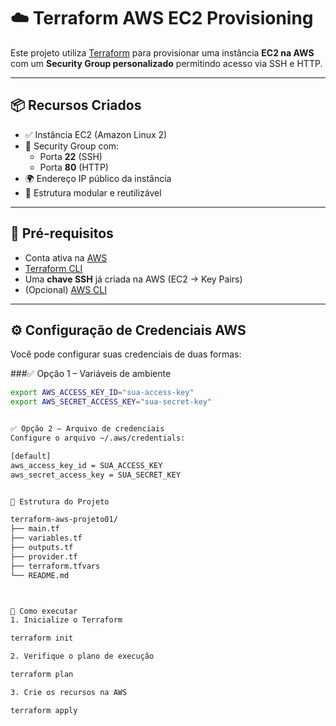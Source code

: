 # ☁️ Terraform AWS EC2 Provisioning

Este projeto utiliza [Terraform](https://www.terraform.io/) para provisionar uma instância **EC2 na AWS** com um **Security Group personalizado** permitindo acesso via SSH e HTTP.

---

## 📦 Recursos Criados

- ✅ Instância EC2 (Amazon Linux 2)
- 🔐 Security Group com:
  - Porta **22** (SSH)
  - Porta **80** (HTTP)
- 🌍 Endereço IP público da instância
- 📁 Estrutura modular e reutilizável

---

## 🧰 Pré-requisitos

- Conta ativa na [AWS](https://aws.amazon.com/)
- [Terraform CLI](https://developer.hashicorp.com/terraform/downloads)
- Uma **chave SSH** já criada na AWS (EC2 → Key Pairs)
- (Opcional) [AWS CLI](https://docs.aws.amazon.com/cli/latest/userguide/cli-configure-quickstart.html)

---

## ⚙️ Configuração de Credenciais AWS

Você pode configurar suas credenciais de duas formas:


 ###✅ Opção 1 – Variáveis de ambiente

```bash
export AWS_ACCESS_KEY_ID="sua-access-key"
export AWS_SECRET_ACCESS_KEY="sua-secret-key"


✅ Opção 2 – Arquivo de credenciais
Configure o arquivo ~/.aws/credentials:

[default]
aws_access_key_id = SUA_ACCESS_KEY
aws_secret_access_key = SUA_SECRET_KEY


📁 Estrutura do Projeto

terraform-aws-projeto01/
├── main.tf
├── variables.tf
├── outputs.tf
├── provider.tf
├── terraform.tfvars
└── README.md



🚀 Como executar
1. Inicialize o Terraform

terraform init

2. Verifique o plano de execução

terraform plan

3. Crie os recursos na AWS

terraform apply

